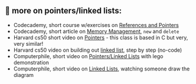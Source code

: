 ## 🤖 more on pointers/linked lists:

- Codecademy, short course w/exercises on [References and Pointers](https://www.codecademy.com/courses/learn-c-plus-plus/lessons/cpp-references-and-pointers/exercises/introduction)
- Codecademy, short article on [Memory Management](https://www.codecademy.com/courses/learn-c-plus-plus/articles/cpp-memory-allocation), `new` and `delete`
- Harvard cs50 short video on [Pointers](https://cs50.harvard.edu/x/2023/shorts/pointers/) - this class is based in C but very, very similar!
- Harvard cs50 video on building out [linked list](https://video.cs50.io/X8h4dq9Hzq8?screen=GWTo0W8blck&start=3462), step by step (no-code)
- Computerphile, short video on [Pointers/Linked Lists](https://www.youtube.com/watch?v=t5NszbIerYc) with lego demonstration
- Computerphile, short video on [Linked Lists](https://www.youtube.com/watch?v=_jQhALI4ujg), watching someone draw the diagram
